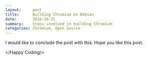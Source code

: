 ```yaml
---
layout:     post
title:      Building Chromium on Debian
date:       2016-10-31
summary:    Steps involved in building Chromium
categories: Chromium, Open Source
---
```


I would like to conclude the post with this. Hope you like this post.


&lt;/Happy Coding/&gt;
